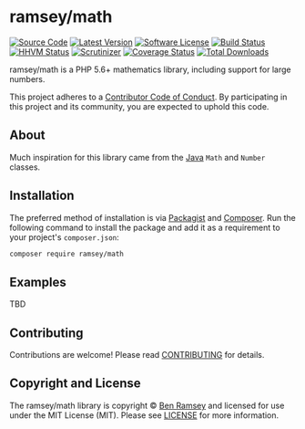 # ramsey/math

[![Source Code][badge-source]][source]
[![Latest Version][badge-release]][release]
[![Software License][badge-license]][license]
[![Build Status][badge-build]][build]
[![HHVM Status][badge-hhvm]][hhvm]
[![Scrutinizer][badge-quality]][quality]
[![Coverage Status][badge-coverage]][coverage]
[![Total Downloads][badge-downloads]][downloads]

ramsey/math is a PHP 5.6+ mathematics library, including support for large numbers.

This project adheres to a [Contributor Code of Conduct][conduct]. By participating in this project and its community, you are expected to uphold this code.


## About

Much inspiration for this library came from the [Java][java] `Math` and `Number` classes.


## Installation

The preferred method of installation is via [Packagist][] and [Composer][]. Run the following command to install the package and add it as a requirement to your project's `composer.json`:

```bash
composer require ramsey/math
```


## Examples

TBD


## Contributing

Contributions are welcome! Please read [CONTRIBUTING][] for details.


## Copyright and License

The ramsey/math library is copyright © [Ben Ramsey](https://benramsey.com/) and licensed for use under the MIT License (MIT). Please see [LICENSE][] for more information.



[conduct]: https://github.com/ramsey/math/blob/master/CODE_OF_CONDUCT.md
[java]: http://docs.oracle.com/javase/8/docs/api/java/lang/Number.html
[packagist]: https://packagist.org/packages/ramsey/math
[composer]: http://getcomposer.org/
[apidocs]: http://docs.benramsey.com/ramsey-math/latest/
[contributing]: https://github.com/ramsey/math/blob/master/CONTRIBUTING.md

[badge-source]: http://img.shields.io/badge/source-ramsey/math-blue.svg?style=flat-square
[badge-release]: https://img.shields.io/github/release/ramsey/math.svg?style=flat-square
[badge-license]: https://img.shields.io/badge/license-MIT-brightgreen.svg?style=flat-square
[badge-build]: https://img.shields.io/travis/ramsey/math/master.svg?style=flat-square
[badge-hhvm]: https://img.shields.io/hhvm/ramsey/math.svg?style=flat-square
[badge-quality]: https://img.shields.io/scrutinizer/g/ramsey/math/master.svg?style=flat-square
[badge-coverage]: https://img.shields.io/coveralls/ramsey/math/master.svg?style=flat-square
[badge-downloads]: https://img.shields.io/packagist/dt/ramsey/math.svg?style=flat-square

[source]: https://github.com/ramsey/math
[release]: https://github.com/ramsey/math/releases
[license]: https://github.com/ramsey/math/blob/master/LICENSE
[build]: https://travis-ci.org/ramsey/math
[hhvm]: http://hhvm.h4cc.de/package/ramsey/math
[quality]: https://scrutinizer-ci.com/g/ramsey/math/
[coverage]: https://coveralls.io/r/ramsey/math?branch=master
[downloads]: https://packagist.org/packages/ramsey/math
